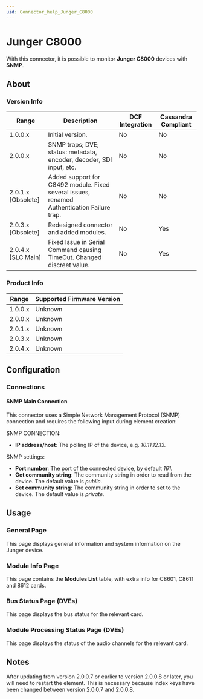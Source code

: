 ```yaml
---
uid: Connector_help_Junger_C8000
---
```


# Junger C8000

With this connector, it is possible to monitor **Junger C8000** devices with **SNMP**.

## About

### Version Info

| **Range**     | **Description**                                                                            | **DCF Integration** | **Cassandra Compliant** |
|----------------------|--------------------------------------------------------------------------------------------|---------------------|-------------------------|
| 1.0.0.x              | Initial version.                                                                           | No                  | No                      |
| 2.0.0.x              | SNMP traps; DVE; status: metadata, encoder, decoder, SDI input, etc.                       | No                  | No                      |
| 2.0.1.x \[Obsolete\] | Added support for C8492 module. Fixed several issues, renamed Authentication Failure trap. | No                  | No                      |
| 2.0.3.x \[Obsolete\] | Redesigned connector and added modules.                                                    | No                  | Yes                     |
| 2.0.4.x \[SLC Main\] | Fixed Issue in Serial Command causing TimeOut. Changed discreet value.                     | No                  | Yes                     |

### Product Info

| Range | Supported Firmware Version |
|------------------|-----------------------------|
| 1.0.0.x          | Unknown                     |
| 2.0.0.x          | Unknown                     |
| 2.0.1.x          | Unknown                     |
| 2.0.3.x          | Unknown                     |
| 2.0.4.x          | Unknown                     |

## Configuration

### Connections

#### SNMP Main Connection

This connector uses a Simple Network Management Protocol (SNMP) connection and requires the following input during element creation:

SNMP CONNECTION:

- **IP address/host**: The polling IP of the device, e.g. *10.11.12.13.*

SNMP settings:

- **Port number**: The port of the connected device, by default *161.*
- **Get community string**: The community string in order to read from the device. The default value is *public*.
- **Set community string**: The community string in order to set to the device. The default value is *private.*

## Usage

### General Page

This page displays general information and system information on the Junger device.

### Module Info Page

This page contains the **Modules List** table, with extra info for C8601, C8611 and 8612 cards.

### Bus Status Page (DVEs)

This page displays the bus status for the relevant card.

### Module Processing Status Page (DVEs)

This page displays the status of the audio channels for the relevant card.

## Notes

After updating from version 2.0.0.7 or earlier to version 2.0.0.8 or later, you will need to restart the element. This is necessary because index keys have been changed between version 2.0.0.7 and 2.0.0.8.

